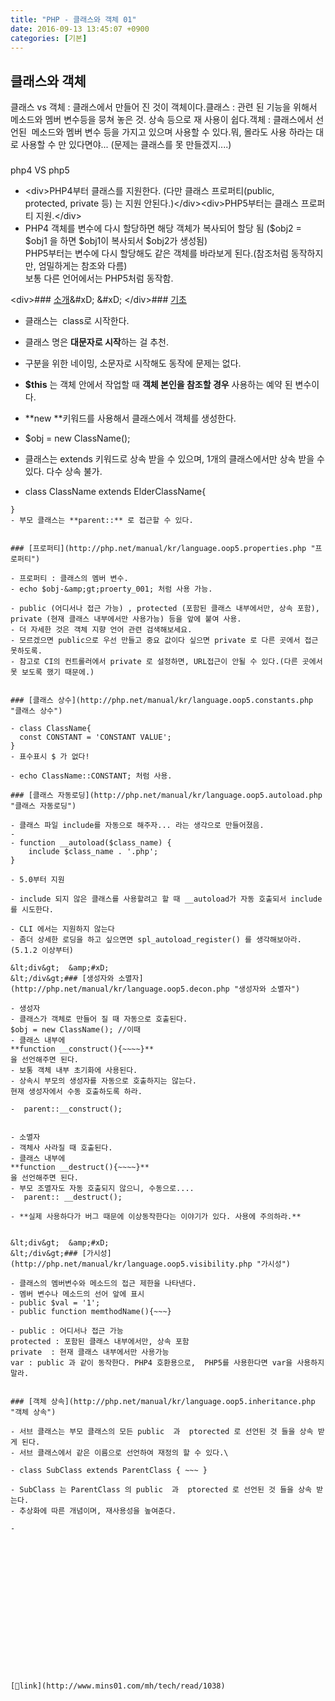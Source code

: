 ```yaml
---
title: "PHP - 클래스와 객체 01"
date: 2016-09-13 13:45:07 +0900
categories: [기본]
---
```


클래스와 객체
-------

클래스 vs 객체 : 클래스에서 만들어 진 것이 객체이다.클래스 : 관련 된 기능을 위해서 메소드와 멤버 변수등을 뭉쳐 놓은 것. 상속 등으로 재 사용이 쉽다.객체 : 클래스에서 선언된  메소드와 멤버 변수 등을 가지고 있으며 사용할 수 있다.뭐, 몰라도 사용 하라는 대로 사용할 수 만 있다면야... (문제는 클래스를 못 만들겠지....)  
###   


  
php4 VS php5  
- &lt;div&gt;PHP4부터 클래스를 지원한다. (다만 클래스 프로퍼티(public, protected, private 등) 는 지원 안된다.)&lt;/div&gt;&lt;div&gt;PHP5부터는 클래스 프로퍼티 지원.&lt;/div&gt;
- PHP4 객체를 변수에 다시 할당하면 해당 객체가 복사되어 할당 됨 ($obj2 = $obj1 을 하면 $obj1이 복사되서 $obj2가 생성됨)  
PHP5부터는 변수에 다시 할당해도 같은 객체를 바라보게 된다.(참조처럼 동작하지만, 엄밀하게는 참조와 다름)  
보통 다른 언어에서는 PHP5처럼 동작함.

&lt;div&gt;### [소개](http://php.net/manual/kr/oop5.intro.php "소개")&amp;#xD;
&amp;#xD;
&lt;/div&gt;### [기초](http://php.net/manual/kr/language.oop5.basic.php "기초")

- 클래스는  class로 시작한다.
- 클래스 명은 **대문자로 시작**하는 걸 추천.
- 구분을 위한 네이밍, 소문자로 시작해도 동작에 문제는 없다.

- **$this** 는 객체 안에서 작업할 때 **객체 본인을 참조할 경우** 사용하는 예약 된 변수이다.
- **new **키워드를 사용해서 클래스에서 객체를 생성한다.
- $obj = new ClassName();

- 클래스는 extends 키워드로 상속 받을 수 있으며, 1개의 클래스에서만 상속 받을 수 있다. 다수 상속 불가.
- class ClassName extends ElderClassName{  
~~~~  
}
- 부모 클래스는 **parent::** 로 접근할 수 있다.


### [프로퍼티](http://php.net/manual/kr/language.oop5.properties.php "프로퍼티")

- 프로퍼티 : 클래스의 멤버 변수.
- echo $obj-&amp;gt;proerty_001; 처럼 사용 가능.

- public (어디서나 접근 가능) , protected (포함된 클래스 내부에서만, 상속 포함), private (현재 클래스 내부에서만 사용가능) 등을 앞에 붙여 사용.
- 더 자세한 것은 객체 지향 언어 관련 검색해보세요.
- 모르겠으면 public으로 우선 만들고 중요 값이다 싶으면 private 로 다른 곳에서 접근 못하도록.
- 참고로 CI의 컨트롤러에서 private 로 설정하면, URL접근이 안될 수 있다.(다른 곳에서 못 보도록 했기 때문에.)


### [클래스 상수](http://php.net/manual/kr/language.oop5.constants.php "클래스 상수")

- class ClassName{  
  const CONSTANT = 'CONSTANT VALUE';  
}
- 표수표시 $ 가 없다!

- echo ClassName::CONSTANT; 처럼 사용.

### [클래스 자동로딩](http://php.net/manual/kr/language.oop5.autoload.php "클래스 자동로딩")

- 클래스 파일 include를 자동으로 해주자... 라는 생각으로 만들어졌음.
- 
- function __autoload($class_name) {  
    include $class_name . '.php';  
}  

- 5.0부터 지원

- include 되지 않은 클래스를 사용할려고 할 때 __autoload가 자동 호출되서 include를 시도한다.

- CLI 에서는 지원하지 않는다
- 좀더 상세한 로딩을 하고 싶으면면 spl_autoload_register() 를 생각해보아라. (5.1.2 이상부터)

&lt;div&gt;  &amp;#xD;
&lt;/div&gt;### [생성자와 소멸자](http://php.net/manual/kr/language.oop5.decon.php "생성자와 소멸자")

- 생성자
- 클래스가 객체로 만들어 질 때 자동으로 호출된다.  
$obj = new ClassName(); //이때 
- 클래스 내부에   
**function __construct(){~~~~}**  
을 선언해주면 된다.
- 보통 객체 내부 초기화에 사용된다.
- 상속시 부모의 생성자를 자동으로 호출하지는 않는다.  
현재 생성자에서 수동 호출하도록 하라.  

-  parent::__construct();


- 소멸자
- 객체사 사라질 때 호출된다.
- 클래스 내부에   
**function __destruct(){~~~~}**  
을 선언해주면 된다.
- 부모 조멸자도 자동 호출되지 않으니, 수동으로....
-  parent:: __destruct();

- **실제 사용하다가 버그 때문에 이상동작한다는 이야기가 있다. 사용에 주의하라.**


&lt;div&gt;  &amp;#xD;
&lt;/div&gt;### [가시성](http://php.net/manual/kr/language.oop5.visibility.php "가시성")

- 클래스의 멤버변수와 메소드의 접근 제한을 나타낸다.
- 멤버 변수나 메소드의 선어 앞에 표시
- public $val = '1';
- public function memthodName(){~~~}

- public : 어디서나 접근 가능  
protected : 포함된 클래스 내부에서만, 상속 포함  
private  : 현재 클래스 내부에서만 사용가능  
var : public 과 같이 동작한다. PHP4 호환용으로,  PHP5를 사용한다면 var을 사용하지 말라.


### [객체 상속](http://php.net/manual/kr/language.oop5.inheritance.php "객체 상속")

- 서브 클래스는 부모 클래스의 모든 public  과  ptorected 로 선언된 것 들을 상속 받게 된다.
- 서브 클래스에서 같은 이름으로 선언하여 재정의 할 수 있다.\

- class SubClass extends ParentClass { ~~~ }  

- SubClass 는 ParentClass 의 public  과  ptorected 로 선언된 것 들을 상속 받는다.
- 추상화에 따른 개념이며, 재사용성을 높여준다.

-   



  
  
  
  
  
  
  
  
  
  
  



[🔗link](http://www.mins01.com/mh/tech/read/1038)